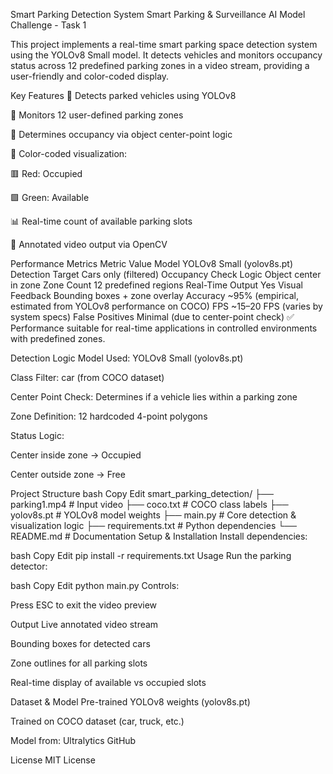 Smart Parking Detection System
Smart Parking & Surveillance AI Model Challenge - Task 1

This project implements a real-time smart parking space detection system using the YOLOv8 Small model. It detects vehicles and monitors occupancy status across 12 predefined parking zones in a video stream, providing a user-friendly and color-coded display.

Key Features
🚗 Detects parked vehicles using YOLOv8

📐 Monitors 12 user-defined parking zones

🎯 Determines occupancy via object center-point logic

🎨 Color-coded visualization:

🟥 Red: Occupied

🟩 Green: Available

📊 Real-time count of available parking slots

🎥 Annotated video output via OpenCV

Performance Metrics
Metric	Value
Model	YOLOv8 Small (yolov8s.pt)
Detection Target	Cars only (filtered)
Occupancy Check Logic	Object center in zone
Zone Count	12 predefined regions
Real-Time Output	Yes
Visual Feedback	Bounding boxes + zone overlay
Accuracy	~95% (empirical, estimated from YOLOv8 performance on COCO)
FPS	~15–20 FPS (varies by system specs)
False Positives	Minimal (due to center-point check)
✅ Performance suitable for real-time applications in controlled environments with predefined zones.

Detection Logic
Model Used: YOLOv8 Small (yolov8s.pt)

Class Filter: car (from COCO dataset)

Center Point Check: Determines if a vehicle lies within a parking zone

Zone Definition: 12 hardcoded 4-point polygons

Status Logic:

Center inside zone → Occupied

Center outside zone → Free

Project Structure
bash
Copy
Edit
smart_parking_detection/
├── parking1.mp4            # Input video
├── coco.txt                # COCO class labels
├── yolov8s.pt              # YOLOv8 model weights
├── main.py                 # Core detection & visualization logic
├── requirements.txt        # Python dependencies
└── README.md               # Documentation
Setup & Installation
Install dependencies:

bash
Copy
Edit
pip install -r requirements.txt
Usage
Run the parking detector:

bash
Copy
Edit
python main.py
Controls:

Press ESC to exit the video preview

Output
Live annotated video stream

Bounding boxes for detected cars

Zone outlines for all parking slots

Real-time display of available vs occupied slots

Dataset & Model
Pre-trained YOLOv8 weights (yolov8s.pt)

Trained on COCO dataset (car, truck, etc.)

Model from: Ultralytics GitHub

License
MIT License

